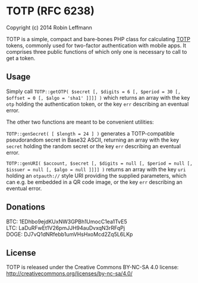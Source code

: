 TOTP (RFC 6238)
===============

Copyright (c) 2014 Robin Leffmann

TOTP is a simple, compact and bare-bones PHP class for calculating [TOTP](https://en.wikipedia.org/wiki/Time-based_One-time_Password_Algorithm) tokens, commonly used for two-factor authentication with mobile apps. It comprises three public functions of which only one is necessary to call to get a token.


Usage
-----

Simply call `TOTP::getOTP( $secret [, $digits = 6 [, $period = 30 [, $offset = 0 [, $algo = 'sha1' ]]]] )` which returns an array with the key `otp` holding the authentication token, or the key `err` describing an eventual error.

The other two functions are meant to be convenient utilities:

`TOTP::genSecret( [ $length = 24 ] )` generates a TOTP-compatible pseudorandom secret in Base32 ASCII, returning an array with the key `secret` holding the random secret or the key `err` describing an eventual error.

`TOTP::genURI( $account, $secret [, $digits = null [, $period = null [, $issuer = null [, $algo = null ]]]] )` returns an array with the key `uri` holding an `otpauth://` style URI providing the supplied parameters, which can e.g. be embedded in a QR code image, or the key `err` describing an eventual error.


Donations
---------

BTC: 1EDhbo9ejdKUxNW3GPBh1UmocC1ea1TvE5  
LTC: LaDuRFwEt1V26pmJJH94auDvxqN3rRFqPj  
DOGE: DJ7vQ1dNRfebb1umVHsHxoMcd2Zq5L6LKp  


License
-------

TOTP is released under the Creative Commons BY-NC-SA 4.0 license: http://creativecommons.org/licenses/by-nc-sa/4.0/
